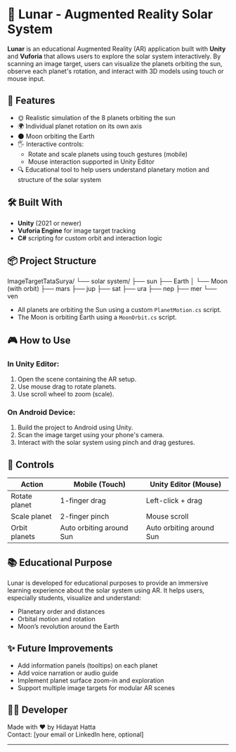 # 🌌 Lunar - Augmented Reality Solar System

**Lunar** is an educational Augmented Reality (AR) application built with **Unity** and **Vuforia** that allows users to explore the solar system interactively. By scanning an image target, users can visualize the planets orbiting the sun, observe each planet's rotation, and interact with 3D models using touch or mouse input.

## 🚀 Features

- 🌞 Realistic simulation of the 8 planets orbiting the sun
- 🌍 Individual planet rotation on its own axis
- 🌑 Moon orbiting the Earth
- 🖐️ Interactive controls:
  - Rotate and scale planets using touch gestures (mobile)
  - Mouse interaction supported in Unity Editor
- 🔍 Educational tool to help users understand planetary motion and structure of the solar system

## 🛠️ Built With

- **Unity** (2021 or newer)
- **Vuforia Engine** for image target tracking
- **C#** scripting for custom orbit and interaction logic

## 📦 Project Structure

ImageTargetTataSurya/
└── solar system/
├── sun
├── Earth
│ └── Moon (with orbit)
├── mars
├── jup
├── sat
├── ura
├── nep
├── mer
└── ven

- All planets are orbiting the Sun using a custom `PlanetMotion.cs` script.
- The Moon is orbiting Earth using a `MoonOrbit.cs` script.

## 🎮 How to Use

### In Unity Editor:

1. Open the scene containing the AR setup.
2. Use mouse drag to rotate planets.
3. Use scroll wheel to zoom (scale).

### On Android Device:

1. Build the project to Android using Unity.
2. Scan the image target using your phone's camera.
3. Interact with the solar system using pinch and drag gestures.

## 📱 Controls

| Action        | Mobile (Touch)           | Unity Editor (Mouse)     |
| ------------- | ------------------------ | ------------------------ |
| Rotate planet | 1-finger drag            | Left-click + drag        |
| Scale planet  | 2-finger pinch           | Mouse scroll             |
| Orbit planets | Auto orbiting around Sun | Auto orbiting around Sun |

## 📚 Educational Purpose

Lunar is developed for educational purposes to provide an immersive learning experience about the solar system using AR. It helps users, especially students, visualize and understand:

- Planetary order and distances
- Orbital motion and rotation
- Moon’s revolution around the Earth

## ✨ Future Improvements

- Add information panels (tooltips) on each planet
- Add voice narration or audio guide
- Implement planet surface zoom-in and exploration
- Support multiple image targets for modular AR scenes

## 👨‍💻 Developer

Made with ❤️ by Hidayat Hatta  
Contact: [your email or LinkedIn here, optional]

---
